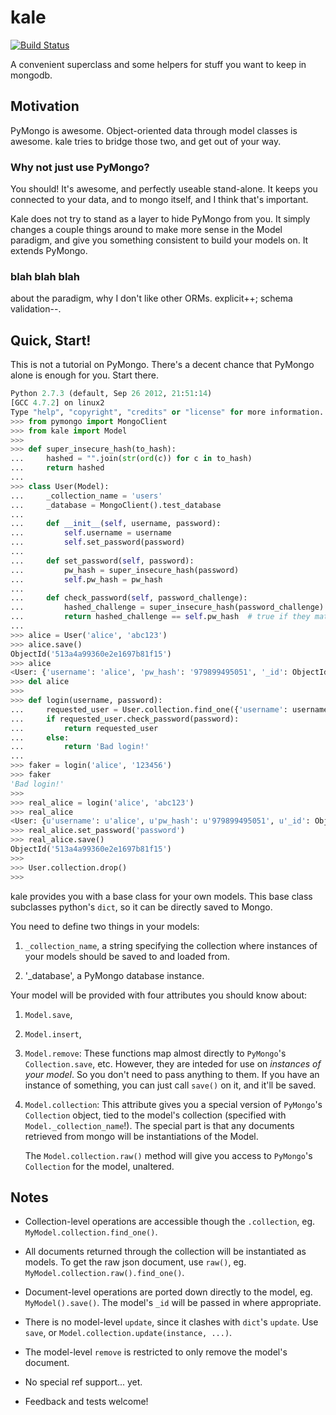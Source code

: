 kale
====
[![Build Status](https://travis-ci.org/Calama/kale.png?branch=master)](https://travis-ci.org/Calama/kale)

A convenient superclass and some helpers for stuff you want to keep in mongodb.


Motivation
----------

PyMongo is awesome. Object-oriented data through model classes is awesome. kale
tries to bridge those two, and get out of your way.


### Why not just use PyMongo?

You should! It's awesome, and perfectly useable stand-alone. It keeps you
connected to your data, and to mongo itself, and I think that's important.

Kale does not try to stand as a layer to hide PyMongo from you. It simply
changes a couple things around to make more sense in the Model paradigm, and
give you something consistent to build your models on. It extends PyMongo.


### blah blah blah

about the paradigm, why I don't like other ORMs. explicit++; schema
validation--.


Quick, Start!
-------------

This is not a tutorial on PyMongo. There's a decent chance that PyMongo alone
is enough for you. Start there.


```python
Python 2.7.3 (default, Sep 26 2012, 21:51:14) 
[GCC 4.7.2] on linux2
Type "help", "copyright", "credits" or "license" for more information.
>>> from pymongo import MongoClient
>>> from kale import Model
>>> 
>>> def super_insecure_hash(to_hash):
...     hashed = "".join(str(ord(c)) for c in to_hash)
...     return hashed
... 
>>> class User(Model):
...     _collection_name = 'users'
...     _database = MongoClient().test_database
...     
...     def __init__(self, username, password):
...         self.username = username
...         self.set_password(password)
...     
...     def set_password(self, password):
...         pw_hash = super_insecure_hash(password)
...         self.pw_hash = pw_hash
...     
...     def check_password(self, password_challenge):
...         hashed_challenge = super_insecure_hash(password_challenge)
...         return hashed_challenge == self.pw_hash  # true if they match
... 
>>> alice = User('alice', 'abc123')
>>> alice.save()
ObjectId('513a4a99360e2e1697b81f15')
>>> alice
<User: {'username': 'alice', 'pw_hash': '979899495051', '_id': ObjectId('513a4a99360e2e1697b81f15')}>
>>> del alice
>>> 
>>> def login(username, password):
...     requested_user = User.collection.find_one({'username': username})
...     if requested_user.check_password(password):
...         return requested_user
...     else:
...         return 'Bad login!'
... 
>>> faker = login('alice', '123456')
>>> faker
'Bad login!'
>>> 
>>> real_alice = login('alice', 'abc123')
>>> real_alice
<User: {u'username': u'alice', u'pw_hash': u'979899495051', u'_id': ObjectId('513a4a99360e2e1697b81f15')}>
>>> real_alice.set_password('password')
>>> real_alice.save()
ObjectId('513a4a99360e2e1697b81f15')
>>> 
>>> User.collection.drop()
>>> 
```


kale provides you with a base class for your own models. This base class
subclasses python's `dict`, so it can be directly saved to Mongo.

You need to define two things in your models:

 1. `_collection_name`, a string specifying the collection where instances of
    your models should be saved to and loaded from.

 2. '_database', a PyMongo database instance.

Your model will be provided with four attributes you should know about:

 1. `Model.save`,
 2. `Model.insert`,
 3. `Model.remove`: These functions map
    almost directly to `PyMongo`'s `Collection.save`, etc. However, they are
    inteded for use on _instances of your model_. So you don't need to pass
    anything to them. If you have an instance of something, you can just call
    `save()` on it, and it'll be saved.

 4. `Model.collection`: This attribute gives you a special version of
    `PyMongo`'s `Collection` object, tied to the model's collection (specified
    with `Model._collection_name`!). The special part is that any documents
    retrieved from mongo will be instantiations of the Model.

    The `Model.collection.raw()` method will give you access to `PyMongo`'s
    `Collection` for the model, unaltered.


Notes
-----

 * Collection-level operations are accessible though the `.collection`,
   eg. `MyModel.collection.find_one()`.

 * All documents returned through the collection will be instantiated as
   models. To get the raw json document, use `raw()`, eg.
   `MyModel.collection.raw().find_one()`.

 * Document-level operations are ported down directly to the model, eg.
   `MyModel().save()`. The model's `_id` will be passed in where appropriate.

 * There is no model-level `update`, since it clashes with `dict`'s `update`.
   Use `save`, or `Model.collection.update(instance, ...)`.

 * The model-level `remove` is restricted to only remove the model's document.

 * No special ref support... yet.

 * Feedback and tests welcome!
